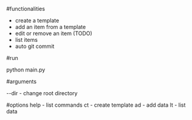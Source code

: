
#functionalities

- create a template
- add an item from a template
- edit or remove an item (TODO)
- list items
- auto git commit

#run

python main.py

#arguments

--dir - change root directory

#options
help - list commands
ct - create template
ad - add data
lt - list data
